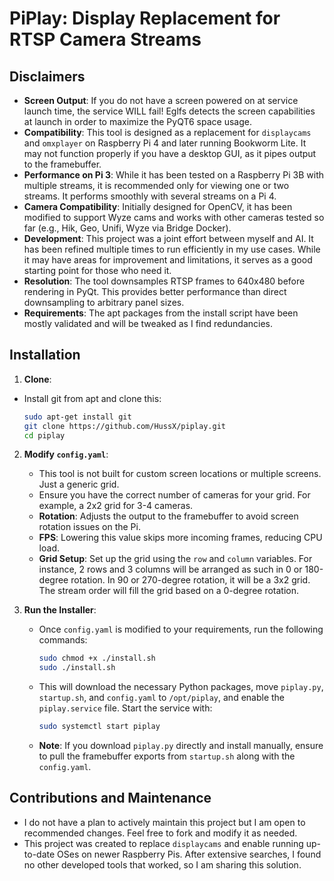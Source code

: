 # PiPlay: Display Replacement for RTSP Camera Streams

## Disclaimers

- **Screen Output**: If you do not have a screen powered on at service launch time, the service WILL fail!  Eglfs detects the screen capabilities at launch in order to maximize the PyQT6 space usage.
- **Compatibility**: This tool is designed as a replacement for `displaycams` and `omxplayer` on Raspberry Pi 4 and later running Bookworm Lite. It may not function properly if you have a desktop GUI, as it pipes output to the framebuffer.
- **Performance on Pi 3**: While it has been tested on a Raspberry Pi 3B with multiple streams, it is recommended only for viewing one or two streams. It performs smoothly with several streams on a Pi 4.
- **Camera Compatibility**: Initially designed for OpenCV, it has been modified to support Wyze cams and works with other cameras tested so far (e.g., Hik, Geo, Unifi, Wyze via Bridge Docker).
- **Development**: This project was a joint effort between myself and AI. It has been refined multiple times to run efficiently in my use cases. While it may have areas for improvement and limitations, it serves as a good starting point for those who need it.
- **Resolution**: The tool downsamples RTSP frames to 640x480 before rendering in PyQt. This provides better performance than direct downsampling to arbitrary panel sizes.
- **Requirements**: The apt packages from the install script have been mostly validated and will be tweaked as I find redundancies.

## Installation

1. **Clone**:
  - Install git from apt and clone this:
    ```sh
    sudo apt-get install git
    git clone https://github.com/HussX/piplay.git
    cd piplay
    ```

2. **Modify `config.yaml`**: 
   - This tool is not built for custom screen locations or multiple screens. Just a generic grid.
   - Ensure you have the correct number of cameras for your grid. For example, a 2x2 grid for 3-4 cameras.
   - **Rotation**: Adjusts the output to the framebuffer to avoid screen rotation issues on the Pi.
   - **FPS**: Lowering this value skips more incoming frames, reducing CPU load.
   - **Grid Setup**: Set up the grid using the `row` and `column` variables. For instance, 2 rows and 3 columns will be arranged as such in 0 or 180-degree rotation. In 90 or 270-degree rotation, it will be a 3x2 grid. The stream order will fill the grid based on a 0-degree rotation.

3. **Run the Installer**:
   - Once `config.yaml` is modified to your requirements, run the following commands:
     ```sh
     sudo chmod +x ./install.sh
     sudo ./install.sh
     ```
   - This will download the necessary Python packages, move `piplay.py`, `startup.sh`, and `config.yaml` to `/opt/piplay`, and enable the `piplay.service` file. Start the service with:
     ```sh
     sudo systemctl start piplay
     ```
   - **Note**: If you download `piplay.py` directly and install manually, ensure to pull the framebuffer exports from `startup.sh` along with the `config.yaml`.

## Contributions and Maintenance

- I do not have a plan to actively maintain this project but I am open to recommended changes. Feel free to fork and modify it as needed.
- This project was created to replace `displaycams` and enable running up-to-date OSes on newer Raspberry Pis. After extensive searches, I found no other developed tools that worked, so I am sharing this solution.
